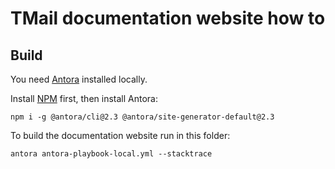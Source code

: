 # TMail documentation website how to

## Build

You need [Antora](https://antora.org/) installed locally.

Install [NPM](https://www.npmjs.com/) first, then install Antora:

```
npm i -g @antora/cli@2.3 @antora/site-generator-default@2.3
```

To build the documentation website run in this folder:

```
antora antora-playbook-local.yml --stacktrace
```